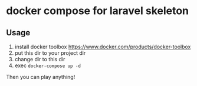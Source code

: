 # docker compose for laravel skeleton

## Usage

1. install docker toolbox
https://www.docker.com/products/docker-toolbox
2. put this dir to your project dir
3. change dir to this dir
4. exec `docker-compose up -d`

Then you can play anything!
